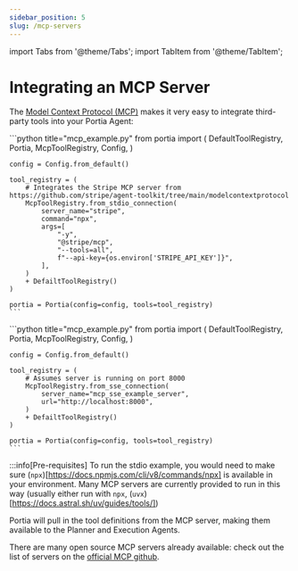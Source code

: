 ```yaml
---
sidebar_position: 5
slug: /mcp-servers
---
```


import Tabs from '@theme/Tabs';
import TabItem from '@theme/TabItem';

# Integrating an MCP Server

The [Model Context Protocol (MCP)](https://modelcontextprotocol.io/) makes it very easy to integrate third-party tools into your Portia Agent:

<Tabs>
  <TabItem value="mcp_stdio" label="mcp_stdio_example.py">
    ```python title="mcp_example.py"
    from portia import (
        DefaultToolRegistry,
        Portia,
        McpToolRegistry,
        Config,
    )

    config = Config.from_default()

    tool_registry = (
        # Integrates the Stripe MCP server from https://github.com/stripe/agent-toolkit/tree/main/modelcontextprotocol
        McpToolRegistry.from_stdio_connection(
            server_name="stripe",
            command="npx",
            args=[
                "-y",
                "@stripe/mcp",
                "--tools=all",
                f"--api-key={os.environ['STRIPE_API_KEY']}",
            ],
        )
        + DefailtToolRegistry()
    )

    portia = Portia(config=config, tools=tool_registry)
    ```
  </TabItem>
  <TabItem value="mcp_sse" label="mcp_sse_example.py">
    ```python title="mcp_example.py"
    from portia import (
        DefaultToolRegistry,
        Portia,
        McpToolRegistry,
        Config,
    )

    config = Config.from_default()

    tool_registry = (
        # Assumes server is running on port 8000
        McpToolRegistry.from_sse_connection(
            server_name="mcp_sse_example_server",
            url="http://localhost:8000",
        )
        + DefailtToolRegistry()
    )

    portia = Portia(config=config, tools=tool_registry)
    ```
  </TabItem>
</Tabs>

:::info[Pre-requisites]
To run the stdio example, you would need to make sure (`npx`)[https://docs.npmjs.com/cli/v8/commands/npx] is available in your environment. Many MCP servers are currently provided to run in this way (usually either run with `npx`, (`uvx`)[https://docs.astral.sh/uv/guides/tools/])

Portia will pull in the tool definitions from the MCP server, making them available to the Planner and Execution Agents.

There are many open source MCP servers already available: check out the list of servers on the [official MCP github](https://github.com/modelcontextprotocol/servers).
  